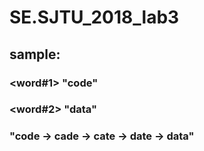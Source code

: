 # SE.SJTU_2018_lab3
## sample: 
### <word#1> "code"
### <word#2> "data"
### <result> "code -> cade -> cate -> date -> data"
